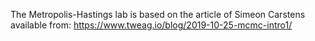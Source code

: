 The Metropolis-Hastings lab is based on the article of Simeon Carstens available from: https://www.tweag.io/blog/2019-10-25-mcmc-intro1/
